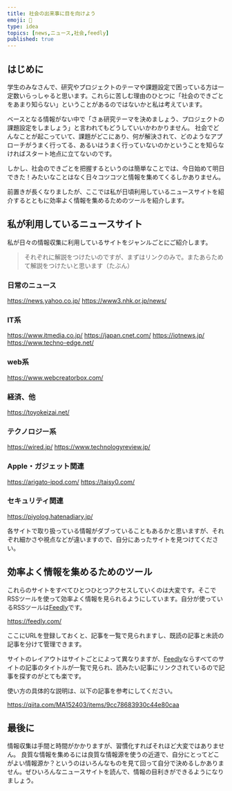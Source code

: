 ```yaml
---
title: 社会の出来事に目を向けよう
emoji: 📰
type: idea
topics: [news,ニュース,社会,feedly]
published: true
---
```

## はじめに
学生のみなさんで、研究やプロジェクトのテーマや課題設定で困っている方は一定数いらっしゃると思います。これらに苦しむ理由のひとつに「社会のできごとをあまり知らない」ということがあるのではないかと私は考えています。

ベースとなる情報がない中で「さぁ研究テーマを決めましょう、プロジェクトの課題設定をしましょう」と言われてもどうしていいかわかりません。
社会でどんなことが起こっていて、課題がどこにあり、何が解決されて、どのようなアプローチがうまく行ってる、あるいはうまく行っていないのかということを知らなければスタート地点に立てないのです。

しかし、社会のできごとを把握するというのは簡単なことでは、今日始めて明日できた！みたいなことはなく日々コツコツと情報を集めてくるしかありません。

前置きが長くなりましたが、ここでは私が日頃利用しているニュースサイトを紹介するとともに効率よく情報を集めるためのツールを紹介します。

## 私が利用しているニュースサイト
私が日々の情報収集に利用しているサイトをジャンルごとにご紹介します。

> それぞれに解説をつけたいのですが、まずはリンクのみで。またあらためて解説をつけたいと思います（たぶん）

### 日常のニュース
https://news.yahoo.co.jp/
https://www3.nhk.or.jp/news/

### IT系
https://www.itmedia.co.jp/
https://japan.cnet.com/
https://iotnews.jp/
https://www.techno-edge.net/

### web系
https://www.webcreatorbox.com/

### 経済、他
https://toyokeizai.net/

### テクノロジー系
https://wired.jp/
https://www.technologyreview.jp/

### Apple・ガジェット関連
https://arigato-ipod.com/
https://taisy0.com/

### セキュリティ関連
https://piyolog.hatenadiary.jp/

各サイトで取り扱っている情報がダブっていることもあるかと思いますが、それぞれ細かさや視点などが違いますので、自分にあったサイトを見つけてください。

## 効率よく情報を集めるためのツール
これらのサイトをすべてひとつひとつアクセスしていくのは大変です。そこでRSSツールを使って効率よく情報を見られるようにしています。自分が使っているRSSツールは[Feedly](https://feedly.com/)です。

https://feedly.com/

ここにURLを登録しておくと、記事を一覧で見られますし、既読の記事と未読の記事を分けて管理できます。

サイトのレイアウトはサイトごとによって異なりますが、[Feedly](https://feedly.com/)ならすべてのサイトの記事のタイトルが一覧で見られ、読みたい記事にリンクされているので記事を探すのがとても楽です。

使い方の具体的な説明は、以下の記事を参考にしてください。

https://qiita.com/MA152403/items/9cc78683930c44e80caa

## 最後に
情報収集は手間と時間がかかりますが、習慣化すればそれほど大変ではありません。
良質な情報を集めるには良質な情報源を使うの近道で、自分にとってどこがよい情報源か？というのはいろんなものを見て回って自分で決めるしかありません。ぜひいろんなニュースサイトを読んで、情報の目利きができるようになりましょう。